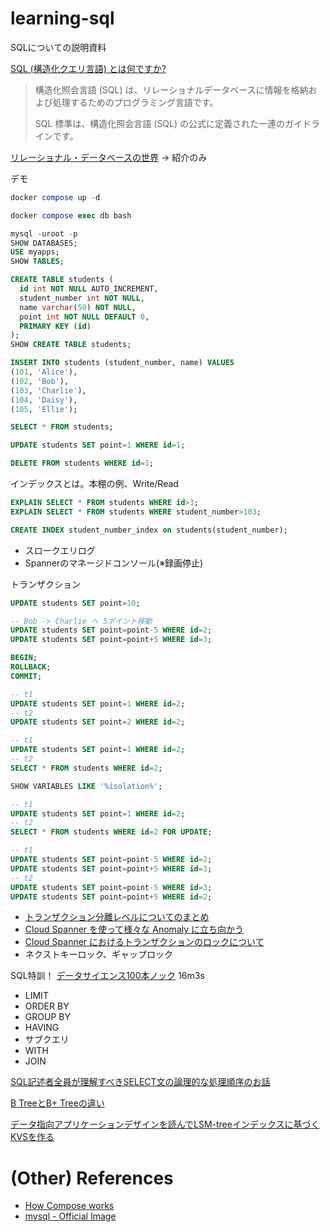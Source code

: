 # learning-sql
SQLについての説明資料

[SQL (構造化クエリ言語) とは何ですか?](https://aws.amazon.com/jp/what-is/sql/)
>構造化照会言語 (SQL) は、リレーショナルデータベースに情報を格納および処理するためのプログラミング言語です。
>
>SQL 標準は、構造化照会言語 (SQL) の公式に定義された一連のガイドラインです。

[リレーショナル・データベースの世界](https://mickindex.sakura.ne.jp/database/idx_database.html) -> 紹介のみ

デモ
```sql
docker compose up -d

docker compose exec db bash

mysql -uroot -p
SHOW DATABASES;
USE myapps;
SHOW TABLES;

CREATE TABLE students (
  id int NOT NULL AUTO_INCREMENT,
  student_number int NOT NULL,
  name varchar(50) NOT NULL,
  point int NOT NULL DEFAULT 0,
  PRIMARY KEY (id)
);
SHOW CREATE TABLE students;

INSERT INTO students (student_number, name) VALUES
(101, 'Alice'),
(102, 'Bob'),
(103, 'Charlie'),
(104, 'Daisy'),
(105, 'Ellie');

SELECT * FROM students;

UPDATE students SET point=1 WHERE id=1;

DELETE FROM students WHERE id=1;
```

インデックスとは。本棚の例、Write/Read
```sql
EXPLAIN SELECT * FROM students WHERE id>3;
EXPLAIN SELECT * FROM students WHERE student_number>103;

CREATE INDEX student_number_index on students(student_number);
```
- スロークエリログ
- Spannerのマネージドコンソール(※録画停止)

トランザクション
```sql
UPDATE students SET point=10;

-- Bob -> Charlie へ 5ポイント移動
UPDATE students SET point=point-5 WHERE id=2;
UPDATE students SET point=point+5 WHERE id=3;

BEGIN;
ROLLBACK;
COMMIT;

-- t1
UPDATE students SET point=1 WHERE id=2;
-- t2
UPDATE students SET point=2 WHERE id=2;

-- t1
UPDATE students SET point=1 WHERE id=2;
-- t2
SELECT * FROM students WHERE id=2;

SHOW VARIABLES LIKE '%isolation%';

-- t1
UPDATE students SET point=1 WHERE id=2;
-- t2
SELECT * FROM students WHERE id=2 FOR UPDATE;

-- t1
UPDATE students SET point=point-5 WHERE id=2;
UPDATE students SET point=point+5 WHERE id=3;
-- t2
UPDATE students SET point=point-5 WHERE id=3;
UPDATE students SET point=point+5 WHERE id=2;
```
- [トランザクション分離レベルについてのまとめ](https://qiita.com/song_ss/items/38e514b05e9dabae3bdb)
- [Cloud Spanner を使って様々な Anomaly に立ち向かう](https://medium.com/google-cloud-jp/cloud-spanner-%E3%82%92%E4%BD%BF%E3%81%A3%E3%81%A6%E6%A7%98%E3%80%85%E3%81%AA-anomaly-%E3%81%AB%E7%AB%8B%E3%81%A1%E5%90%91%E3%81%8B%E3%81%86-5132f691ccf4)
- [Cloud Spanner におけるトランザクションのロックについて](https://cloud.google.com/blog/ja/products/databases/transaction-locking-in-cloud-spanner)
- ネクストキーロック、ギャップロック

SQL特訓！
[データサイエンス100本ノック](https://github.com/The-Japan-DataScientist-Society/100knocks-preprocess) 16m3s
- LIMIT
- ORDER BY
- GROUP BY
- HAVING
- サブクエリ
- WITH
- JOIN

[SQL記述者全員が理解すべきSELECT文の論理的な処理順序のお話](https://qiita.com/k_0120/items/a27ea1fc3b9bddc77fa1)

[B TreeとB+ Treeの違い](https://christina04.hatenablog.com/entry/2017/05/17/190000)

[データ指向アプリケーションデザインを読んでLSM-treeインデックスに基づくKVSを作る](https://dasshshsd.hatenablog.com/entry/2019/12/04/000000)

# (Other) References
- [How Compose works](https://docs.docker.com/compose/compose-application-model/)
- [mysql - Official Image](https://hub.docker.com/_/mysql)
